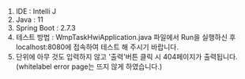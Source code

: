 1. IDE : Intelli J
2. Java : 11
3. Spring Boot : 2.7.3
4. 테스트 방법 : WmpTaskHwiApplication.java 파일에서 Run을 실행하신 후 localhost:8080에 접속하여 테스트 해 주시기 바랍니다.
5. 단위에 아무 것도 입력하지 않고 '출력'버튼 클릭 시 404페이지가 출력됩니다.(whitelabel error page는 뜨지 않게 하였습니다.)